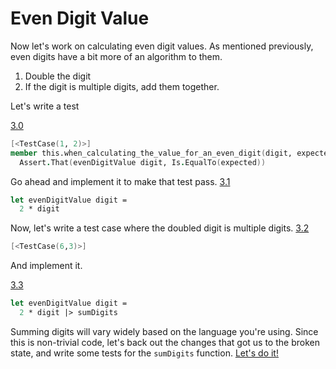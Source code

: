 # Even Digit Value

Now let's work on calculating even digit values. As mentioned previously, even digits have a bit more of an algorithm to them.

1. Double the digit
2. If the digit is multiple digits, add them together.

Let's write a test

[3.0](../../compare/step-2-2...step-3-0)
```fsharp
[<TestCase(1, 2)>]
member this.when_calculating_the_value_for_an_even_digit(digit, expected) =
  Assert.That(evenDigitValue digit, Is.EqualTo(expected))
```

Go ahead and implement it to make that test pass.
[3.1](../../compare/step-3-0...step-3-1)
```fsharp
let evenDigitValue digit =
  2 * digit
```

Now, let's write a test case where the doubled digit is multiple digits.
[3.2](../../compare/step-3-1...step-3-2)
```fsharp
[<TestCase(6,3)>]
```

And implement it.

[3.3](../../compare/step-3-2...step-3-3)
```fsharp
let evenDigitValue digit =
  2 * digit |> sumDigits
```

Summing digits will vary widely based on the language you're using. Since this is non-trivial code, let's back out the changes that got us to the broken state, and write some tests for the `sumDigits` function. [Let's do it!](step-4.md)

